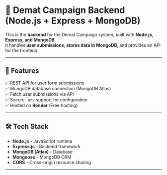 # 🚀 Demat Campaign Backend (Node.js + Express + MongoDB)

This is the **backend** for the Demat Campaign system, built with **Node.js, Express, and MongoDB**.  
It handles **user submissions**, **stores data in MongoDB**, and provides an API for the frontend.

---

## 📌 Features
✅ REST API for user form submissions  
✅ MongoDB database connection (MongoDB Atlas)  
✅ Fetch user submissions via API  
✅ Secure `.env` support for configuration  
✅ Hosted on **Render** (Free hosting)

---

## 🛠️ Tech Stack
- **Node.js** - JavaScript runtime  
- **Express.js** - Backend framework  
- **MongoDB (Atlas)** - Database  
- **Mongoose** - MongoDB ORM  
- **CORS** - Cross-origin resource sharing  

---
